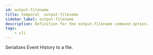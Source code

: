 ```yaml
---
id: output-filename
title: temporal  output-filename
sidebar_label: output-filename
description: Definition for the output-filename command option.
tags:
	- cli
---
```


Serializes Event History to a file.
